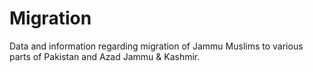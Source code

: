 # Migration
Data and information regarding migration of Jammu Muslims to various parts of Pakistan and Azad Jammu &amp; Kashmir.
